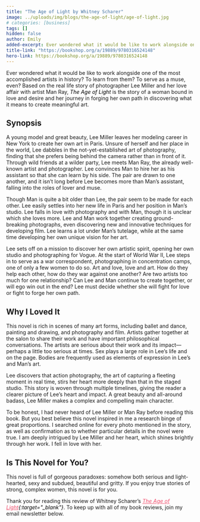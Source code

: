 ```yaml
---
title: "The Age of Light by Whitney Scharer"
image: ../uploads/img/blogs/the-age-of-light/age-of-light.jpg
# categories: [business]
tags: []
hidden: false
author: Emily
added-excerpt: Ever wondered what it would be like to work alongside one of the most accomplished artists in history? To learn from them? To serve as a muse, even? Based on the real life story of photographer Lee Miller and her love affair with artist Man Ray, <i>The Age of Light</i> is the story of a woman bound in love and desire and her journey in forging her own path in discovering what it means to create meaningful art.
title-link: "https://bookshop.org/a/19889/9780316524148"
hero-link: https://bookshop.org/a/19889/9780316524148
---
```


<style> em {color: black;} p a {color: #f0506e;}</style>

Ever wondered what it would be like to work alongside one of the most accomplished artists in history? To learn from them? To serve as a muse, even? Based on the real life story of photographer Lee Miller and her love affair with artist Man Ray, _The Age of Light_ is the story of a woman bound in love and desire and her journey in forging her own path in discovering what it means to create meaningful art.

## Synopsis

A young model and great beauty, Lee Miller leaves her modeling career in New York to create her own art in Paris. Unsure of herself and her place in the world, Lee dabbles in the not-yet-established art of photography, finding that she prefers being behind the camera rather than in front of it. Through wild friends at a wilder party, Lee meets Man Ray, the already well-known artist and photographer. Lee convinces Man to hire her as his assistant so that she can learn by his side. The pair are drawn to one another, and it isn’t long before Lee becomes more than Man’s assistant, falling into the roles of lover and muse.

Though Man is quite a bit older than Lee, the pair seem to be made for each other. Lee easily settles into her new life in Paris and her position in Man’s studio. Lee falls in love with photography and with Man, though it is unclear which she loves more. Lee and Man work together creating ground-breaking photographs, even discovering new and innovative techniques for developing film. Lee learns a lot under Man’s tutelage, while at the same time developing her own unique vision for her art.

Lee sets off on a mission to discover her own artistic spirit, opening her own studio and photographing for Vogue. At the start of World War II, Lee steps in to serve as a war correspondent, photographing in concentration camps, one of only a few women to do so.
Art and love, love and art. How do they help each other, how do they war against one another? Are two artists too much for one relationship? Can Lee and Man continue to create together, or will ego win out in the end? Lee must decide whether she will fight for love or fight to forge her own path.

## Why I Loved It

This novel is rich in scenes of many art forms, including ballet and dance, painting and drawing, and photography and film. Artists gather together at the salon to share their work and have important philosophical conversations. The artists are serious about their work and its impact— perhaps a little too serious at times. Sex plays a large role in Lee’s life and on the page. Bodies are frequently used as elements of expression in Lee’s and Man’s art.

Lee discovers that action photography, the art of capturing a fleeting moment in real time, stirs her heart more deeply than that in the staged studio. This story is woven through multiple timelines, giving the reader a clearer picture of Lee’s heart and impact. A great beauty and all-around badass, Lee Miller makes a complex and compelling main character.

To be honest, I had never heard of Lee Miller or Man Ray before reading this book. But you best believe this novel inspired in me a research binge of great proportions. I searched online for every photo mentioned in the story, as well as confirmation as to whether particular details in the novel were true. I am deeply intrigued by Lee Miller and her heart, which shines brightly through her work. I fell in love with her.

## Is This Novel for You?

This novel is full of gorgeous paradoxes: somehow both serious and light-hearted, sexy and subdued, beautiful and gritty. If you enjoy true stories of strong, complex women, this novel is for you.

Thank you for reading this review of Whitney Scharer’s _[The Age of Light](https://bookshop.org/a/19889/9780316524148){:target="\_blank"}_. To keep up with all of my book reviews, join my email newsletter below.
